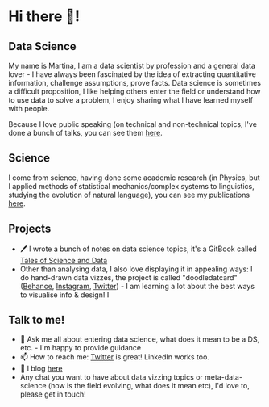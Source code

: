 # Hi there 👋!

## Data Science

My name is Martina, I am a data scientist by profession and a general data lover - I have always been fascinated by the idea of extracting quantitative information, challenge assumptions, prove facts. Data science is sometimes a difficult proposition, I like helping others enter the field or understand how to use data to solve a problem, I enjoy sharing what I have learned myself with people.

Because I love public speaking (on technical and non-technical topics, I've done a bunch of talks, you can see them [here](https://github.com/martinapugliese/martinapugliese/blob/main/speaking.md). 

## Science

I come from science, having done some academic research (in Physics, but I applied methods of statistical mechanics/complex systems to linguistics, studying the evolution of natural language), you can see my publications [here](https://github.com/martinapugliese/martinapugliese/blob/main/scientific_publications.md).

## Projects

- 🖊 I wrote a bunch of notes on data science topics, it's a GitBook called [Tales of Science and Data](https://martinapugliese.gitbook.io/tales-of-science-and-data/)
- Other than analysing data, I also love displaying it in appealing ways: I do hand-drawn data vizzes, the project is called "doodledatcard" ([Behance](https://www.behance.net/martinapugliese), [Instagram](https://www.instagram.com/doodledatcard/), [Twitter](https://twitter.com/DoodleDatCard)) - I am learning a lot about the best ways to visualise info & design! I 

## Talk to me!

<!--
**martinapugliese/martinapugliese** is a ✨ _special_ ✨ repository because its `README.md` (this file) appears on your GitHub profile.

Here are some ideas to get you started:

- 🔭 I’m currently working on ...
- 🌱 I’m currently learning ...
- 👯 I’m looking to collaborate on ...
- 🤔 I’m looking for help with ...
- 😄 Pronouns: ...
- ⚡ Fun fact: ...
-->

- 💬 Ask me all about entering data science, what does it mean to be a DS, etc. - I'm happy to provide guidance
- 📫 How to reach me: [Twitter](https://twitter.com/m_letitbe) is great! LinkedIn works too.
- 📝 I blog [here](https://martinapugliese.github.io/)
- Any chat you want to have about data vizzing topics or meta-data-science (how is the field evolving, what does it mean etc), I'd love to, please get in touch!
